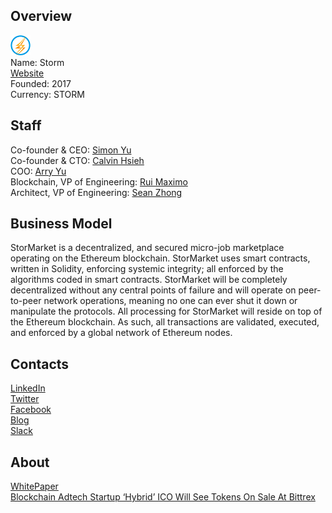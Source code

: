 ## Overview
![logo](../projects/logo/storm.png)  
Name: Storm  
[Website](https://stormtoken.com/)  
Founded: 2017  
Currency: STORM
## Staff
Co-founder & CEO: [Simon Yu](../people/simon_yu.md)      
Co-founder & CTO: [Calvin Hsieh](../people/calvin_hsieh.md)  
COO: [Arry Yu](../people/arry_yu.md)  
Blockchain, VP of Engineering: [Rui Maximo](../people/rui_maximo.md)  
Architect, VP of Engineering: [Sean Zhong](../people/sean_zhong.md) 
## Business Model
StorMarket is a decentralized, and secured micro-job marketplace operating on the Ethereum blockchain. StorMarket uses smart contracts, written in Solidity, enforcing systemic integrity; all enforced by the algorithms coded in smart contracts. StorMarket will be completely decentralized without any central points of failure and will operate on peer-to-peer network operations, meaning no one can ever shut it down or manipulate the protocols. All processing for StorMarket will reside on top of the Ethereum blockchain. As such, all transactions are validated, executed, and enforced by a global network of Ethereum nodes.
## Contacts
[LinkedIn](https://www.linkedin.com/company-beta/7321628/)  
[Twitter](https://twitter.com/Storm_Token)  
[Facebook](https://www.facebook.com/stormtoken/)  
[Blog](https://blog.stormtoken.com/)  
[Slack](https://stormtoken.slack.com/)    
## About
[WhitePaper](https://stormtoken.com/pdf/STORM_Token_WhitePaper_v2.1.pdf)  
[Blockchain Adtech Startup ‘Hybrid’ ICO Will See Tokens On Sale At Bittrex](https://cointelegraph.com/news/blockchain-adtech-startup-hybrid-ico-will-see-tokens-on-sale-at-bittrex)

